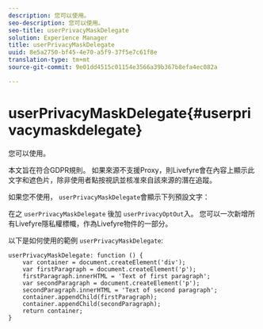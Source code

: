```yaml
---
description: 您可以使用。
seo-description: 您可以使用。
seo-title: userPrivacyMaskDelegate
solution: Experience Manager
title: userPrivacyMaskDelegate
uuid: 8e5a2750-bf45-4e70-a5f9-37f5e7c61f8e
translation-type: tm+mt
source-git-commit: 9e01dd4515c01154e3566a39b367b8efa4ec082a

---
```



# userPrivacyMaskDelegate{#userprivacymaskdelegate}

您可以使用。

本文旨在符合GDPR規則。 如果來源不支援Proxy，則Livefyre會在內容上顯示此文字和遮色片，除非使用者點按視訊並核准來自該來源的潛在追蹤。

如果您不使用， `userPrivacyMaskDelegate`會顯示下列預設文字：

在之 `userPrivacyMaskDelegate` 後加 `userPrivacyOptOut`入。 您可以一次新增所有Livefyre隱私權標幟，作為Livefyre物件的一部分。

以下是如何使用的範例 `userPrivacyMaskDelegate`:

```
userPrivacyMaskDelegate: function () { 
    var container = document.createElement('div'); 
    var firstParagraph = document.createElement('p'); 
    firstParagraph.innerHTML = 'Text of first paragraph'; 
    var secondParagraph = document.createElement('p'); 
    secondParagraph.innerHTML = 'Text of second paragraph'; 
    container.appendChild(firstParagraph); 
    container.appendChild(secondParagraph); 
    return container; 
}
```
